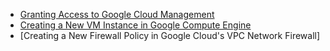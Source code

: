 * [Granting Access to Google Cloud Management](https://github.com/hmislk/hmis/wiki/Granting-Access-in-Google-Cloud-Management)
* [Creating a New VM Instance in Google Compute Engine](https://github.com/hmislk/hmis/wiki/Creating-a-New-VM-Instance-in-Google-Compute-Engine)
* [Creating a New Firewall Policy in Google Cloud's VPC Network Firewall]
